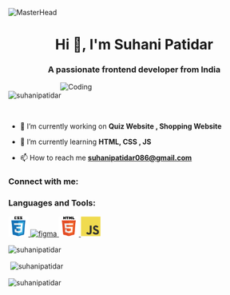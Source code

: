 ![MasterHead](https://camo.githubusercontent.com/c91a24cb484deb772b7cf876b7847886253f6b3872654a50733883802f008e56/68747470733a2f2f63686b736b696c6c732e636f6d2f77702d636f6e74656e742f75706c6f6164732f323032302f30342f504e432d416e696d617465642d42616e6e6572732e676966)

<h1 align="center">Hi 👋, I'm Suhani Patidar</h1>
<h3 align="center">A passionate frontend developer from India</h3>
<img align="right" alt="Coding" width="400" src="https://www.wingstechsolutions.com/wp-content/uploads/2022/03/full-stack-development.gif">

<p align="left"> <img src="https://komarev.com/ghpvc/?username=suhanipatidar&label=Profile%20views&color=0e75b6&style=flat" alt="suhanipatidar" /> </p>

<p align="left"> <a href="https://twitter.com/" target="blank"><img src="https://img.shields.io/twitter/follow/?logo=twitter&style=for-the-badge" alt="" /></a> </p>

- 🔭 I’m currently working on **Quiz Website , Shopping Website**

- 🌱 I’m currently learning **HTML, CSS , JS**

- 📫 How to reach me **suhanipatidar086@gmail.com**

<h3 align="left">Connect with me:</h3>
<p align="left">
</p>

<h3 align="left">Languages and Tools:</h3>
<p align="left"> <a href="https://www.w3schools.com/css/" target="_blank" rel="noreferrer"> <img src="https://raw.githubusercontent.com/devicons/devicon/master/icons/css3/css3-original-wordmark.svg" alt="css3" width="40" height="40"/> </a> <a href="https://www.figma.com/" target="_blank" rel="noreferrer"> <img src="https://www.vectorlogo.zone/logos/figma/figma-icon.svg" alt="figma" width="40" height="40"/> </a> <a href="https://www.w3.org/html/" target="_blank" rel="noreferrer"> <img src="https://raw.githubusercontent.com/devicons/devicon/master/icons/html5/html5-original-wordmark.svg" alt="html5" width="40" height="40"/> </a> <a href="https://developer.mozilla.org/en-US/docs/Web/JavaScript" target="_blank" rel="noreferrer"> <img src="https://raw.githubusercontent.com/devicons/devicon/master/icons/javascript/javascript-original.svg" alt="javascript" width="40" height="40"/> </a> </p>

<p><img align="center" src="https://github-readme-stats.vercel.app/api/top-langs?username=suhanipatidar&show_icons=true&locale=en&layout=compact" alt="suhanipatidar" /></p>

<p>&nbsp;<img align="center" src="https://github-readme-stats.vercel.app/api?username=suhanipatidar&show_icons=true&locale=en" alt="suhanipatidar" /></p>

<p><img align="center" src="https://github-readme-streak-stats.herokuapp.com/?user=suhanipatidar&" alt="suhanipatidar" /></p>

